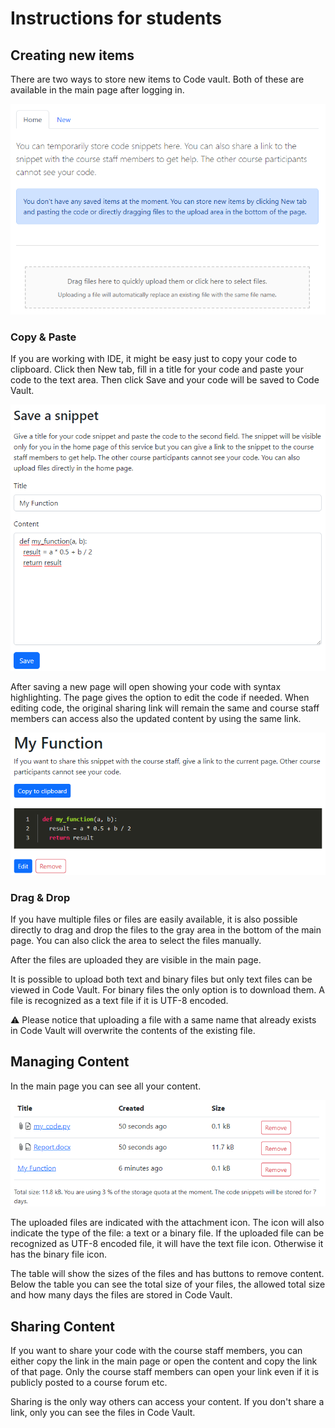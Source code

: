 # Instructions for students

## Creating new items

There are two ways to store new items to Code vault. Both of these are available
in the main page after logging in.

![Index page](index.png)

### Copy & Paste

If you are working with IDE, it might be easy just to copy your code to
clipboard. Click then New tab, fill in a title for your code and paste your code
to the text area. Then click Save and your code will be saved to Code Vault.

![Typing code](savesnippet.png)

After saving a new page will open showing your code with syntax highlighting.
The page gives the option to edit the code if needed. When editing code, the
original sharing link will remain the same and course staff members can access
also the updated content by using the same link.

![Code example](codeexample.png)

### Drag & Drop

If you have multiple files or files are easily available, it is also possible
directly to drag and drop the files to the gray area in the bottom of the main
page. You can also click the area to select the files manually.

After the files are uploaded they are visible in the main page.

It is possible to upload both text and binary files but only text files can be
viewed in Code Vault. For binary files the only option is to download them. A
file is recognized as a text file if it is UTF-8 encoded.

:warning: Please notice that uploading a file with a same name that already
exists in Code Vault will overwrite the contents of the existing file.

## Managing Content

In the main page you can see all your content.

![File list](filelist.png)

The uploaded files are indicated with the attachment icon. The icon will also
indicate the type of the file: a text or a binary file. If the uploaded file can
be recognized as UTF-8 encoded file, it will have the text file icon. Otherwise
it has the binary file icon.

The table will show the sizes of the files and has buttons to remove content.
Below the table you can see the total size of your files, the allowed total size
and how many days the files are stored in Code Vault.

## Sharing Content

If you want to share your code with the course staff members, you can either
copy the link in the main page or open the content and copy the link of that
page. Only the course staff members can open your link even if it is publicly
posted to a course forum etc.

Sharing is the only way others can access your content. If you don't share a
link, only you can see the files in Code Vault.

